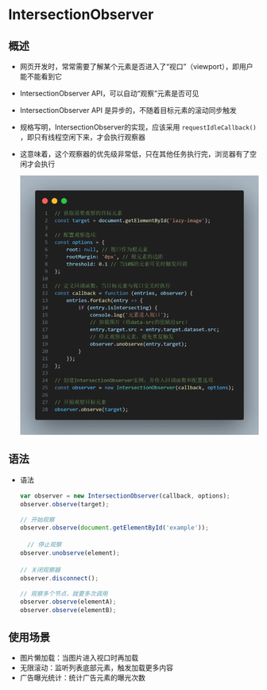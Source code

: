 # IntersectionObserver

## 概述

+ 网页开发时，常常需要了解某个元素是否进入了“视口”（viewport），即用户能不能看到它

+ IntersectionObserver API，可以自动“观察”元素是否可见

+ IntersectionObserver API 是异步的，不随着目标元素的滚动同步触发
+ 规格写明，IntersectionObserver的实现，应该采用 `requestIdleCallback()` ，即只有线程空闲下来，才会执行观察器
+ 这意味着，这个观察器的优先级非常低，只在其他任务执行完，浏览器有了空闲才会执行

  ![alt text](images/IntersectionObserver.png)

## 语法

+ 语法

  ```js
  var observer = new IntersectionObserver(callback, options);
  observer.observe(target);
  ```

  ```js
  // 开始观察
  observer.observe(document.getElementById('example'));

    // 停止观察
  observer.unobserve(element);

  // 关闭观察器
  observer.disconnect();
  ```

  ```js
  // 观察多个节点，就要多次调用
  observer.observe(elementA);
  observer.observe(elementB);
  ```

## 使用场景

+ 图片懒加载：当图片进入视口时再加载
+ 无限滚动：监听列表底部元素，触发加载更多内容
+ 广告曝光统计：统计广告元素的曝光次数
